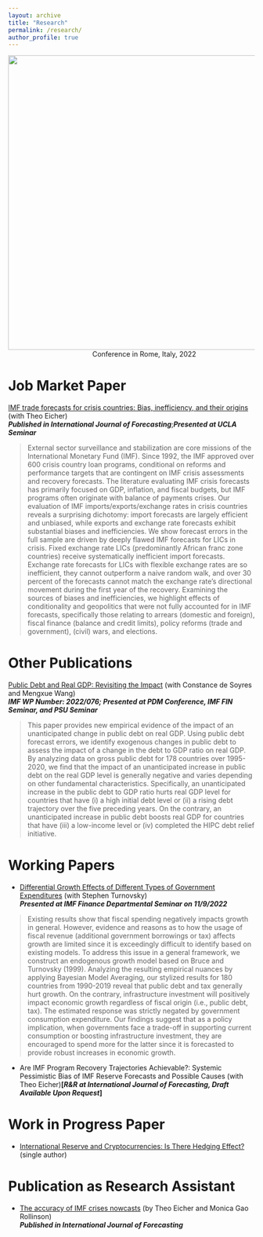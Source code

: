 ```yaml
---
layout: archive
title: "Research"
permalink: /research/
author_profile: true
---
```


<img src="https://Reina-Kawai.github.io/images/Website_research_part.jpg" width="600"> <br/>
&emsp;&emsp;&emsp;&emsp;&emsp;&emsp;&emsp;&emsp;&emsp;&emsp;&emsp;&emsp; Conference in Rome, Italy, 2022


Job Market Paper
===
[IMF trade forecasts for crisis countries: Bias, inefficiency,
and their origins](https://www.sciencedirect.com/science/article/pii/S0169207022001042?dgcid=coauthor) <!--[[slides](https://econreinakawai.github.io/files/IMF Nowcasts_slides.pdf)]-->
(with Theo Eicher) <br/>
**_Published in International Journal of Forecasting_**;**_Presented at UCLA Seminar_**
> External sector surveillance and stabilization are core missions of the International Monetary Fund (IMF). Since 1992, the IMF approved over 600 crisis country loan programs, conditional on reforms and performance targets that are contingent on IMF crisis assessments and recovery forecasts. The literature evaluating IMF crisis forecasts has primarily focused on GDP, inflation, and fiscal budgets, but IMF programs often originate with balance of payments crises. Our evaluation of IMF imports/exports/exchange rates in crisis countries reveals a surprising dichotomy: import forecasts are largely efficient and unbiased, while exports and exchange rate forecasts exhibit substantial biases and inefficiencies. We show forecast errors in the full sample are driven by deeply flawed IMF forecasts for LICs in crisis. Fixed exchange rate LICs (predominantly African franc zone countries) receive systematically inefficient import forecasts. Exchange rate forecasts for LICs with flexible exchange rates are so inefficient, they cannot outperform a naive random walk, and over 30 percent of the forecasts cannot match the exchange rate’s directional movement during the first year of the recovery. Examining the sources of biases and inefficiencies, we highlight effects of conditionality and geopolitics that were not fully accounted for in IMF forecasts, specifically those relating to arrears (domestic and foreign), fiscal finance (balance and credit limits), policy reforms (trade and government), (civil) wars, and elections.


Other Publications
===

[Public Debt and Real GDP: Revisiting the Impact](https://www.imf.org/en/Publications/WP/Issues/2022/04/29/Public-Debt-and-Real-GDP-Revisiting-the-Impact-517449)
(with Constance de Soyres and Mengxue Wang)<br/>
**_IMF WP Number: 2022/076; Presented at PDM Conference, IMF FIN Seminar,
and PSU Seminar_**
> This paper provides new empirical evidence of the impact of an unanticipated change in public debt on real GDP. Using public debt forecast errors, we identify exogenous changes in public debt to assess the impact of a change in the debt to GDP ratio on real GDP. By analyzing data on gross public debt for 178 countries over 1995-2020, we find that the impact of an unanticipated increase in public debt on the real GDP level is generally negative and varies depending on other fundamental characteristics. Specifically, an unanticipated increase in the public debt to GDP ratio hurts real GDP level for countries that have (i) a high initial debt level or (ii) a rising debt trajectory over the five preceding years. On the contrary, an unanticipated increase in public debt boosts real GDP for countries that have (iii) a low-income level or (iv) completed the HIPC debt relief initiative. 
 
Working Papers
===

* [Differential Growth Effects of Different Types of Government
Expenditures](https://Reina-Kawai.github.io/files/Chapter3_Turnovsky_Project_0828.pdf)
(with Stephen Turnovsky)<br/>
**_Presented at IMF Finance Departmental Seminar on 11/9/2022_**
> Existing results show that fiscal spending negatively impacts growth in general. However, evidence and reasons as to how the usage of fiscal revenue (additional government borrowings or tax) affects growth are limited since it is exceedingly difficult to identify based on existing models. To address this issue in a general framework, we construct an endogenous growth model based on Bruce and Turnovsky (1999). Analyzing the resulting empirical nuances by applying Bayesian Model Averaging, our stylized results for 180 countries from 1990-2019 reveal that public debt and tax generally hurt growth. On the contrary, infrastructure investment will positively impact economic growth regardless of fiscal origin (i.e., public debt, tax). The estimated response was strictly negated by government consumption expenditure. Our findings suggest that as a policy implication, when governments face a trade-off in supporting current consumption or boosting infrastructure investment, they are encouraged to spend more for the latter since it is forecasted to provide robust increases in economic growth.

* Are IMF Program Recovery Trajectories Achievable?: Systemic Pessimistic Bias of IMF Reserve Forecasts and Possible Causes (with Theo Eicher)**[_R&R at International Journal of Forecasting, Draft Available Upon Request_]**

Work in Progress Paper
===
* [International Reserve and Cryptocurrencies: Is There Hedging Effect?](https://Reina-Kawai.github.io/files/Crypto_Research_Draft.pdf) (single author)


<!--(<object data="../assets/path/to/document.pdf" width="1000" height="1000" type='application/pdf'></object>)
https://econmonicagr.github.io/files/NOR_MaPP.pdf 
https://github.com/econmonicagr/econmonicagr.github.io/tree/master/files
https://github.com/Reina-Kawai/Reina-Kawai.github.io/blob/main/files/Crypto_Research_Draft.pdf -->


Publication as Research Assistant
===

* [The accuracy of IMF crises nowcasts](https://www.sciencedirect.com/science/article/pii/S0169207021002132)
(by Theo Eicher and Monica Gao Rollinson)<br/>
 **_Published in International Journal of Forecasting_**
 
<!--Other Policy Paper:
===
* ["The State of Emerging Markets: A New Perspective on Clusters and Taxonomies."](https://www.imf.org/en/Publications/WP/Issues/2016/12/31/Emerging-Market-Heterogeneity-Insights-from-Cluster-and-Taxonomy-Analysis-43085), 2015, IMF Working Paper No. 15/155 *(with Zhang, Z.)*

* ["Rethinking Financial Deepening: Stability and Growth in Emerging Markets."](https://www.imf.org/en/Publications/Staff-Discussion-Notes/Issues/2016/12/31/Rethinking-Financial-Deepening-Stability-and-Growth-in-Emerging-Markets-42868), 2015, IMF Staff Discussion Note 15/08 *(with Sahay, R, M. Cihak, P. N'Diaye, A. Barajas, R. Bi, D. Ayala, A. Kyobe, L. Nguyen, C. Saborowski, K. Svirydzenka, and S.R. Yousefi)*

* ["Emerging Markets in Transition: Growth Prospects and Challenges."](https://www.imf.org/en/Publications/Staff-Discussion-Notes/Issues/2016/12/31/Emerging-Markets-in-Transition-Growth-Prospects-and-Challenges-41588), 2014, IMF Staff Discussion Note 14/6 *(with Cubeddu, L., A. Culiuc, G. Fayad, K. Kochhar, A. Kyobe, C. Oner, R. Perrelli, S. Sanya, E. Tsounta, Z. Zhang, et al.)*

* ["Assessing Reserve Adequacy – Further Considerations."](https://www.imf.org/external/np/pp/eng/2013/111313d.pdf), 2013, IMF Policy Paper *(with Porter, N., S. DAS, P, De Imus, G. Fayad, S. Hara, A. Khachatryan, K. Moriyama, N. Mwase, R. Perrelli, P. Sharma, et al.)*-->

